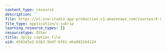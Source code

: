 ```yaml
---
content_type: resource
description: ''
file: https://ol-ocw-studio-app-production.s3.amazonaws.com/courses/6-832-underactuated-robotics-spring-2009/e501e5a3b3b25bdfbf61ebe80316412d_Gho0bmTsnA4.vtt
file_type: application/x-subrip
learning_resource_types: []
resourcetype: Other
title: 3play caption file
uid: e501e5a3-b3b2-5bdf-bf61-ebe80316412d
---
```

